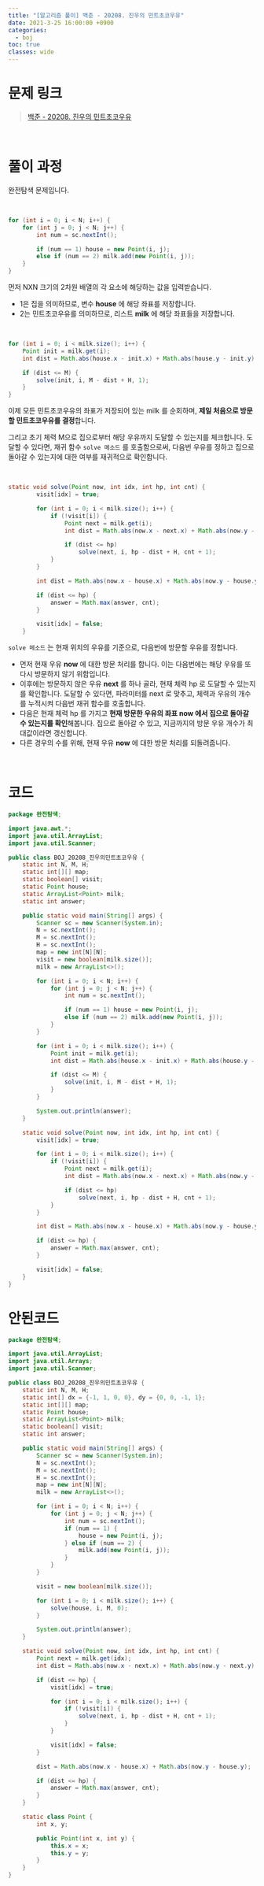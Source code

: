 ```yaml
---
title: "[알고리즘 풀이] 백준 - 20208. 진우의 민트초코우유"
date: 2021-3-25 16:00:00 +0900
categories:
  - boj
toc: true
classes: wide
---
```


# 문제 링크

> [백준 - 20208. 진우의 민트초코우유](https://www.acmicpc.net/problem/20208)

<br>

# 풀이 과정

완전탐색 문제입니다.

<br>

```java
for (int i = 0; i < N; i++) {
    for (int j = 0; j < N; j++) {
        int num = sc.nextInt();

        if (num == 1) house = new Point(i, j);
        else if (num == 2) milk.add(new Point(i, j));
    }
}
```

먼저 NXN 크기의 2차원 배열의 각 요소에 해당하는 값을 입력받습니다.

- 1은 집을 의미하므로, 변수 **house** 에 해당 좌표를 저장합니다.
- 2는 민트초코우유를 의미하므로, 리스트 **milk** 에 해당 좌표들을 저장합니다.

<br>

```java
for (int i = 0; i < milk.size(); i++) {
    Point init = milk.get(i);
    int dist = Math.abs(house.x - init.x) + Math.abs(house.y - init.y);

    if (dist <= M) {
        solve(init, i, M - dist + H, 1);
    }
}
```

이제 모든 민트초코우유의 좌표가 저장되어 있는 milk 를 순회하며, **제일 처음으로 방문할 민트초코우유를 결정**합니다.

그리고 초기 체력 M으로  집으로부터 해당 우유까지 도달할 수 있는지를 체크합니다. 도달할 수 있다면, 재귀 함수 `solve 메소드` 를 호출함으로써, 다음번 우유를 정하고 집으로 돌아갈 수 있는지에 대한 여부를 재귀적으로 확인합니다.

<br>

```java
static void solve(Point now, int idx, int hp, int cnt) {
        visit[idx] = true;

        for (int i = 0; i < milk.size(); i++) {
            if (!visit[i]) {
                Point next = milk.get(i);
                int dist = Math.abs(now.x - next.x) + Math.abs(now.y - next.y);

                if (dist <= hp)
                    solve(next, i, hp - dist + H, cnt + 1);
            }
        }

        int dist = Math.abs(now.x - house.x) + Math.abs(now.y - house.y);

        if (dist <= hp) {
            answer = Math.max(answer, cnt);
        }

        visit[idx] = false;
    }
```

`solve 메소드` 는 현재 위치의 우유를 기준으로, 다음번에 방문할 우유를 정합니다.

- 먼저 현재 우유 **now** 에 대한 방문 처리를 합니다. 이는 다음번에는 해당 우유를 또다시 방문하지 않기 위함입니다.
- 이후에는 방문하지 않은 우유 **next** 를 하나 골라, 현재 체력 hp 로 도달할 수 있는지를 확인합니다. 도달할 수 있다면, 파라미터를 next 로 맞추고, 체력과 우유의 개수를 누적시켜 다음번 재귀 함수를 호출합니다.
- 다음은 현재 체력 hp 를 가지고 **현재 방문한 우유의 좌표 now 에서 집으로 돌아갈 수 있는지를 확인**해봅니다. 집으로 돌아갈 수 있고, 지금까지의 방문 우유 개수가 최대값이라면 갱신합니다.
- 다른 경우의 수를 위해, 현재 우유 **now** 에 대한 방문 처리를 되돌려줍니다.

<br>

# 코드

```java
package 완전탐색;

import java.awt.*;
import java.util.ArrayList;
import java.util.Scanner;

public class BOJ_20208_진우의민트초코우유 {
    static int N, M, H;
    static int[][] map;
    static boolean[] visit;
    static Point house;
    static ArrayList<Point> milk;
    static int answer;

    public static void main(String[] args) {
        Scanner sc = new Scanner(System.in);
        N = sc.nextInt();
        M = sc.nextInt();
        H = sc.nextInt();
        map = new int[N][N];
        visit = new boolean[milk.size()];
        milk = new ArrayList<>();

        for (int i = 0; i < N; i++) {
            for (int j = 0; j < N; j++) {
                int num = sc.nextInt();

                if (num == 1) house = new Point(i, j);
                else if (num == 2) milk.add(new Point(i, j));
            }
        }

        for (int i = 0; i < milk.size(); i++) {
            Point init = milk.get(i);
            int dist = Math.abs(house.x - init.x) + Math.abs(house.y - init.y);

            if (dist <= M) {
                solve(init, i, M - dist + H, 1);
            }
        }

        System.out.println(answer);
    }

    static void solve(Point now, int idx, int hp, int cnt) {
        visit[idx] = true;

        for (int i = 0; i < milk.size(); i++) {
            if (!visit[i]) {
                Point next = milk.get(i);
                int dist = Math.abs(now.x - next.x) + Math.abs(now.y - next.y);

                if (dist <= hp)
                    solve(next, i, hp - dist + H, cnt + 1);
            }
        }

        int dist = Math.abs(now.x - house.x) + Math.abs(now.y - house.y);

        if (dist <= hp) {
            answer = Math.max(answer, cnt);
        }

        visit[idx] = false;
    }
}
```

# 안된코드

```java
package 완전탐색;

import java.util.ArrayList;
import java.util.Arrays;
import java.util.Scanner;

public class BOJ_20208_진우의민트초코우유 {
    static int N, M, H;
    static int[] dx = {-1, 1, 0, 0}, dy = {0, 0, -1, 1};
    static int[][] map;
    static Point house;
    static ArrayList<Point> milk;
    static boolean[] visit;
    static int answer;

    public static void main(String[] args) {
        Scanner sc = new Scanner(System.in);
        N = sc.nextInt();
        M = sc.nextInt();
        H = sc.nextInt();
        map = new int[N][N];
        milk = new ArrayList<>();

        for (int i = 0; i < N; i++) {
            for (int j = 0; j < N; j++) {
                int num = sc.nextInt();
                if (num == 1) {
                    house = new Point(i, j);
                } else if (num == 2) {
                    milk.add(new Point(i, j));
                }
            }
        }

        visit = new boolean[milk.size()];

        for (int i = 0; i < milk.size(); i++) {
            solve(house, i, M, 0);
        }

        System.out.println(answer);
    }

    static void solve(Point now, int idx, int hp, int cnt) {
        Point next = milk.get(idx);
        int dist = Math.abs(now.x - next.x) + Math.abs(now.y - next.y);

        if (dist <= hp) {
            visit[idx] = true;

            for (int i = 0; i < milk.size(); i++) {
                if (!visit[i]) {
                    solve(next, i, hp - dist + H, cnt + 1);
                }
            }

            visit[idx] = false;
        }

        dist = Math.abs(now.x - house.x) + Math.abs(now.y - house.y);

        if (dist <= hp) {
            answer = Math.max(answer, cnt);
        }
    }

    static class Point {
        int x, y;

        public Point(int x, int y) {
            this.x = x;
            this.y = y;
        }
    }
}
```